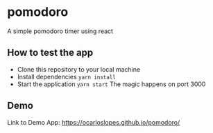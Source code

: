 # pomodoro
A simple pomodoro timer using react

## How to test the app
- Clone this repository to your local machine
- Install dependencies `yarn install`
- Start the application `yarn start` The magic happens on port 3000

## Demo
Link to Demo App: https://ocarloslopes.github.io/pomodoro/

